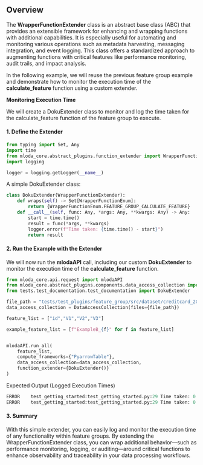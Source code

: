 ## Overview

The **WrapperFunctionExtender** class is an abstract base class (ABC) that provides an extensible framework for enhancing and wrapping functions with additional capabilities. It is especially useful for automating and monitoring various operations such as metadata harvesting, messaging integration, and event logging. This class offers a standardized approach to augmenting functions with critical features like performance monitoring, audit trails, and impact analysis.

In the following example, we will reuse the previous feature group example and demonstrate how to monitor the execution time of the **calculate_feature** function using a custom extender.

**Monitoring Execution Time**

We will create a DokuExtender class to monitor and log the time taken for the calculate_feature function of the feature group to execute.
#### 1. Define the Extender
```python
from typing import Set, Any
import time
from mloda_core.abstract_plugins.function_extender import WrapperFunctionEnum, WrapperFunctionExtender
import logging

logger = logging.getLogger(__name__)
```

A simple DokuExtender class:

``` python
class DokuExtender(WrapperFunctionExtender):
    def wraps(self) -> Set[WrapperFunctionEnum]:
        return {WrapperFunctionEnum.FEATURE_GROUP_CALCULATE_FEATURE}
    def __call__(self, func: Any, *args: Any, **kwargs: Any) -> Any:
        start = time.time()
        result = func(*args, **kwargs)
        logger.error(f"Time taken: {time.time() - start}")
        return result
```
#### 2. Run the Example with the Extender
We will now run the **mlodaAPI** call, including our custom **DokuExtender** to monitor the execution time of the **calculate_feature** function.
```python
from mloda_core.api.request import mlodaAPI
from mloda_core.abstract_plugins.components.data_access_collection import DataAccessCollection
from tests.test_documentation.test_documentation import DokuExtender

file_path = "tests/test_plugins/feature_group/src/dataset/creditcard_2023_short.csv"
data_access_collection = DataAccessCollection(files={file_path})

feature_list = ["id","V1","V2","V3"]

example_feature_list = [f"ExampleB_{f}" for f in feature_list]


mlodaAPI.run_all(
    feature_list,
    compute_frameworks={"PyarrowTable"},
    data_access_collection=data_access_collection,
    function_extender={DokuExtender()}
)
```
Expected Output (Logged Execution Times)
``` python
ERROR    test_getting_started:test_getting_started.py:29 Time taken: 0.00454258918762207
ERROR    test_getting_started:test_getting_started.py:29 Time taken: 0.001033782958984375
```

#### 3. Summary

With this simple extender, you can easily log and monitor the execution time of any functionality within feature groups. By extending the WrapperFunctionExtender class, you can wrap additional behavior—such as performance monitoring, logging, or auditing—around critical functions to enhance observability and traceability in your data processing workflows.
